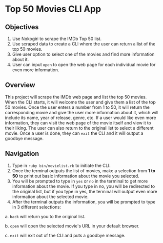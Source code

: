 # Top 50 Movies CLI App

## Objectives

1. Use Nokogiri to scrape the IMDb Top 50 list.
2. Use scraped data to create a CLI where the user can return a list of the top 50 movies.
3. Give user option to select one of the movies and find more information about it.
4. User can input `open` to open the web page for each individual movie for even more information.

## Overview

This project will scrape the IMDb web page and list the top 50 movies. When the CLI starts, it will welcome the user and give them a list of the top 50 movies. Once the user enters a number from 1 to 50, it will return the corresponding movie and give the user more information about it, which will include its name, year of release, genre, etc. If a user would like even more information, they can visit the web page of the movie itself and view it to their liking. The user can also return to the original list to select a different movie. Once a user is done, they can `exit` the CLI and it will output a goodbye message.

## Navigation

1. Type in `ruby bin/movielist.rb` to initiate the CLI.
2. Once the terminal outputs the list of movies, make a selection from **1 to 50** to print out basic information about the movie you selected.
3. You will be prompted to type in `yes` or `no` in the terminal to get more information about the movie. If you type in no, you will be redirected to the original list, but if you type in yes, the terminal will output even more information about the selected movie.
4. After the terminal outputs the information, you will be prompted to type in 3 different selections:

  a. `back` will return you to the original list.

  b. `open` will open the selected movie's URL in your default browser.

  c. `exit` will exit out of the CLI and puts a goodbye message.

